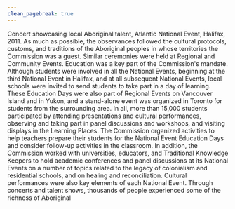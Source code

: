 ```yaml
---
clean_pagebreak: true
---
```


Concert showcasing local Aboriginal talent, Atlantic National Event, Halifax, 2011.
As much as possible, the observances followed the cultural protocols, customs, and traditions of the Aboriginal peoples in whose territories the Commission was a guest. Similar ceremonies were held at Regional and Community Events.
Education was a key part of the Commission's mandate. Although students were involved in all the National Events, beginning at the third National Event in Halifax, and at all subsequent National Events, local schools were invited to send students to take part in a day of learning. These Education Days were also part of Regional Events on Vancouver Island and in Yukon, and a stand-alone event was organized in Toronto for students from the surrounding area. In all, more than 15,000 students participated by attending presentations and cultural performances, observing and taking part in panel discussions and workshops, and visiting displays in the Learning Places.
The Commission organized activities to help teachers prepare their students for the National Event Education Days and consider follow-up activities in the classroom. In addition, the Commission worked with universities, educators, and Traditional Knowledge Keepers to hold academic conferences and panel discussions at its National Events on a number of topics related to the legacy of colonialism and residential schools, and on healing and reconciliation.
Cultural performances were also key elements of each National Event. Through concerts and talent shows, thousands of people experienced some of the richness of Aboriginal
